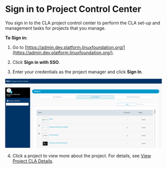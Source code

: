 # Sign in to Project Control Center

You sign in to the CLA project control center to perform the CLA set-up and management tasks for projects that you manage.

**To Sign in:**

1. Go to [https://admin.dev.platform.linuxfoundation.org/](https://admin.dev.platform.linuxfoundation.org/).

2. Click **Sign in with SSO**.

3. Enter your credentials as the project manager and click **Sign In**.

![Project Control Center](../../../.gitbook/assets/project-control-center.png)

4. Click a project to view more about the project. For details, see [View Project CLA Details](view-cla-details.md).

